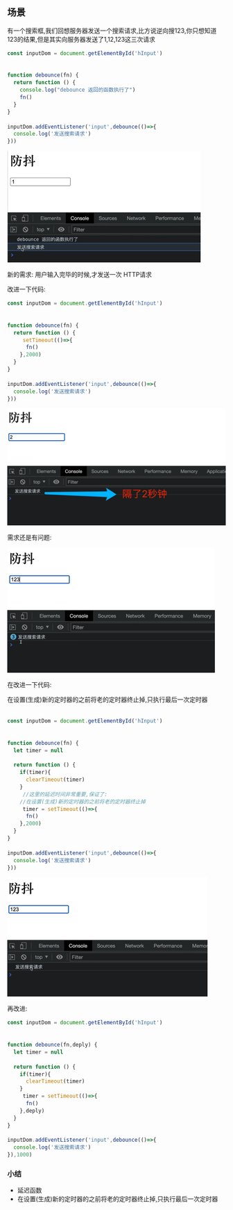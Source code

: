 
## 场景

有一个搜索框,我们回想服务器发送一个搜索请求,比方说逆向搜123,你只想知道123的结果,但是其实向服务器发送了1,12,123这三次请求



```js
const inputDom = document.getElementById('hInput')


function debounce(fn) {
  return function () {
    console.log("debounce 返回的函数执行了")
    fn()
  }
}

inputDom.addEventListener('input',debounce(()=>{
  console.log('发送搜索请求')
}))
```
![img.png](img.png)

新的需求: 用户输入完毕的时候,才发送一次 HTTP请求

改进一下代码:


```js
const inputDom = document.getElementById('hInput')


function debounce(fn) {
  return function () {
     setTimeout(()=>{
      fn()
    },2000)
  }
}

inputDom.addEventListener('input',debounce(()=>{
  console.log('发送搜索请求')
}))
```

![img_1.png](img_1.png)

需求还是有问题:

![img_2.png](img_2.png)


在改进一下代码:

在设置(生成)新的定时器的之前将老的定时器终止掉,只执行最后一次定时器

```js

const inputDom = document.getElementById('hInput')


function debounce(fn) {
  let timer = null
  
  return function () {
    if(timer){
      clearTimeout(timer)
    }
     //这里的延迟时间非常重要,保证了:
    //在设置(生成)新的定时器的之前将老的定时器终止掉
     timer = setTimeout(()=>{
      fn()
    },2000)
  }
}

inputDom.addEventListener('input',debounce(()=>{
  console.log('发送搜索请求')
}))

```
![img_3.png](img_3.png)

再改进:

```js
const inputDom = document.getElementById('hInput')


function debounce(fn,deply) {
  let timer = null
  
  return function () {
    if(timer){
      clearTimeout(timer)
    }
     timer = setTimeout(()=>{
      fn()
    },deply)
  }
}

inputDom.addEventListener('input',debounce(()=>{
  console.log('发送搜索请求')
}),1000)
```

### 小结
- 延迟函数
- 在设置(生成)新的定时器的之前将老的定时器终止掉,只执行最后一次定时器








